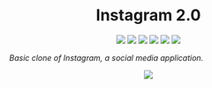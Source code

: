 <!-- BIG CENTERED HEADING -->
<h1 align="center">Instagram 2.0</h1>

<!-- ICONS -->
<p align="center">
<img src="https://img.shields.io/badge/-React.Js-61DAFB?logo=react&logoColor=white&style=for-the-badge&logoWidth=20" >
<img src="https://img.shields.io/badge/-Next.Js-000000?logo=nextdotjs&logoColor=white&style=for-the-badge&logoWidth=20" >
<img src="https://img.shields.io/badge/-Firebase-FFCA28?logo=firebase&logoColor=white&style=for-the-badge&logoWidth=20" >
<img src="https://img.shields.io/badge/-TailwindCSS-06B6D4?logo=tailwindcss&logoColor=white&style=for-the-badge&logoWidth=20" >
<img src="https://img.shields.io/badge/-Recoil-3578e5?logoColor=white&style=for-the-badge&logoWidth=20">
<img src="https://img.shields.io/tokei/lines/github/gyunbie/instagram-2?style=for-the-badge" >
</p>

<!-- SUMMARY -->
_Basic clone of Instagram, a social media application._

<!-- SCREENSHOT -->
<p align="center">
<img src="/images/Instagram.png">
</p>
<!-- LIVE DEMO -->

<!--  -->
<!--  -->
<!--  -->
<!--  -->
<!--  -->
<!--  -->
